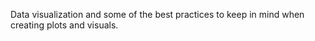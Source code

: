 Data visualization and some of the best practices to keep in mind when creating plots and visuals. 
